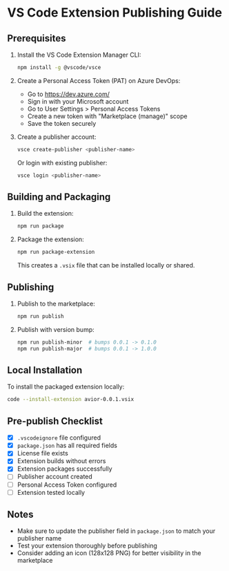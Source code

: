 # VS Code Extension Publishing Guide

## Prerequisites

1. Install the VS Code Extension Manager CLI:
   ```bash
   npm install -g @vscode/vsce
   ```

2. Create a Personal Access Token (PAT) on Azure DevOps:
   - Go to https://dev.azure.com/
   - Sign in with your Microsoft account
   - Go to User Settings > Personal Access Tokens
   - Create a new token with "Marketplace (manage)" scope
   - Save the token securely

3. Create a publisher account:
   ```bash
   vsce create-publisher <publisher-name>
   ```
   Or login with existing publisher:
   ```bash
   vsce login <publisher-name>
   ```

## Building and Packaging

1. Build the extension:
   ```bash
   npm run package
   ```

2. Package the extension:
   ```bash
   npm run package-extension
   ```
   This creates a `.vsix` file that can be installed locally or shared.

## Publishing

1. Publish to the marketplace:
   ```bash
   npm run publish
   ```

2. Publish with version bump:
   ```bash
   npm run publish-minor  # bumps 0.0.1 -> 0.1.0
   npm run publish-major  # bumps 0.0.1 -> 1.0.0
   ```

## Local Installation

To install the packaged extension locally:
```bash
code --install-extension avior-0.0.1.vsix
```

## Pre-publish Checklist

- [x] `.vscodeignore` file configured
- [x] `package.json` has all required fields
- [x] License file exists
- [x] Extension builds without errors
- [x] Extension packages successfully
- [ ] Publisher account created
- [ ] Personal Access Token configured
- [ ] Extension tested locally

## Notes

- Make sure to update the publisher field in `package.json` to match your publisher name
- Test your extension thoroughly before publishing
- Consider adding an icon (128x128 PNG) for better visibility in the marketplace
